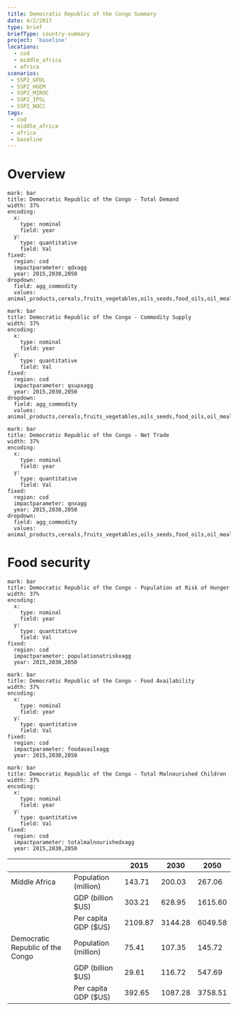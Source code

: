 ```yaml
---
title: Democratic Republic of the Congo Summary
date: 4/2/2017
type: brief
briefType: country-summary
project: 'baseline'
locations:
  - cod
  - middle_africa
  - africa
scenarios:
 - SSP2_GFDL
 - SSP2_HGEM
 - SSP2_MIROC
 - SSP2_IPSL
 - SSP2_NOCC
tags:
 - cod
 - middle_africa
 - africa
 - baseline
---
```

# Overview 

```chart
mark: bar
title: Democratic Republic of the Congo - Total Demand
width: 37%
encoding:
  x:
    type: nominal
    field: year
  y:
    type: quantitative
    field: Val
fixed:
  region: cod
  impactparameter: qdxagg
  year: 2015,2030,2050
dropdown:
  field: agg_commodity
  values: animal_products,cereals,fruits_vegetables,oils_seeds,food_oils,oil_meals,other,pulses,roots_tubers,sugar
```

```chart
mark: bar
title: Democratic Republic of the Congo - Commodity Supply
width: 37%
encoding:
  x:
    type: nominal
    field: year
  y:
    type: quantitative
    field: Val
fixed:
  region: cod
  impactparameter: qsupxagg
  year: 2015,2030,2050
dropdown:
  field: agg_commodity
  values: animal_products,cereals,fruits_vegetables,oils_seeds,food_oils,oil_meals,other,pulses,roots_tubers,sugar
```

```chart
mark: bar
title: Democratic Republic of the Congo - Net Trade
width: 37%
encoding:
  x:
    type: nominal
    field: year
  y:
    type: quantitative
    field: Val
fixed:
  region: cod
  impactparameter: qnxagg
  year: 2015,2030,2050
dropdown:
  field: agg_commodity
  values: animal_products,cereals,fruits_vegetables,oils_seeds,food_oils,oil_meals,other,pulses,roots_tubers,sugar
```

# Food security

```chart
mark: bar
title: Democratic Republic of the Congo - Population at Risk of Hunger
width: 37%
encoding:
  x:
    type: nominal
    field: year
  y:
    type: quantitative
    field: Val
fixed:
  region: cod
  impactparameter: populationatriskxagg
  year: 2015,2030,2050
```

```chart
mark: bar
title: Democratic Republic of the Congo - Food Availability
width: 37%
encoding:
  x:
    type: nominal
    field: year
  y:
    type: quantitative
    field: Val
fixed:
  region: cod
  impactparameter: foodavailxagg
  year: 2015,2030,2050
```

```chart
mark: bar
title: Democratic Republic of the Congo - Total Malnourished Children
width: 37%
encoding:
  x:
    type: nominal
    field: year
  y:
    type: quantitative
    field: Val
fixed:
  region: cod
  impactparameter: totalmalnourishedxagg
  year: 2015,2030,2050
```

|   |   | 2015 | 2030 | 2050 |
|---|---|---|---|---|
| Middle Africa | Population (million) | 143.71 | 200.03 | 267.06 |
|  | GDP (billion $US) | 303.21 | 628.95 | 1615.60 |
|  | Per capita GDP ($US) | 2109.87 | 3144.28 | 6049.58 |
| Democratic Republic of the Congo | Population (million) | 75.41 | 107.35 | 145.72 |
|  | GDP (billion $US) | 29.61 | 116.72 | 547.69 |
|  | Per capita GDP ($US) | 392.65| 1087.28| 3758.51|